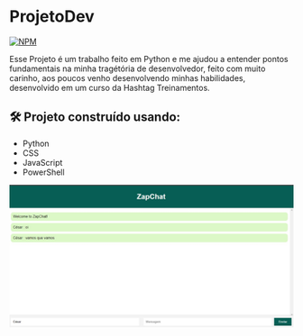 # ProjetoDev
[![NPM](https://img.shields.io/npm/l/react)](https://github.com/henriquearaujooficial/ZapChat/blob/main/LICENSE)

Esse Projeto é um trabalho feito em Python e me ajudou a entender pontos fundamentais na minha tragétória de desenvolvedor, feito com muito carinho, aos poucos venho desenvolvendo minhas habilidades, desenvolvido em um curso da Hashtag Treinamentos. 

## 🛠️ Projeto construído usando:
- Python
- CSS
- JavaScript
- PowerShell


![ProjetoZapChat](https://github.com/henriquearaujooficial/ZapChat/blob/main/WhatsApp.jpeg)

